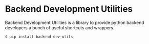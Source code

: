 
# Backend Development Utilities
Backend Development Utilities is a library to provide python backend developers a bunch of useful shortcuts and wrappers.

<!-- termynal -->

```console
$ pip install backend-dev-utils
```

